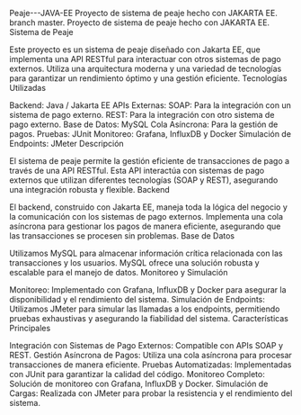 Peaje---JAVA-EE
Proyecto de sistema de peaje hecho con JAKARTA EE.
branch master. Proyecto de sistema de peaje hecho con JAKARTA EE. Sistema de Peaje

Este proyecto es un sistema de peaje diseñado con Jakarta EE, que implementa una API RESTful para interactuar con otros sistemas de pago externos. Utiliza una arquitectura moderna y una variedad de tecnologías para garantizar un rendimiento óptimo y una gestión eficiente. Tecnologías Utilizadas

Backend: Java / Jakarta EE APIs Externas: SOAP: Para la integración con un sistema de pago externo. REST: Para la integración con otro sistema de pago externo. Base de Datos: MySQL Cola Asíncrona: Para la gestión de pagos. Pruebas: JUnit Monitoreo: Grafana, InfluxDB y Docker Simulación de Endpoints: JMeter Descripción

El sistema de peaje permite la gestión eficiente de transacciones de pago a través de una API RESTful. Esta API interactúa con sistemas de pago externos que utilizan diferentes tecnologías (SOAP y REST), asegurando una integración robusta y flexible. Backend

El backend, construido con Jakarta EE, maneja toda la lógica del negocio y la comunicación con los sistemas de pago externos. Implementa una cola asíncrona para gestionar los pagos de manera eficiente, asegurando que las transacciones se procesen sin problemas. Base de Datos

Utilizamos MySQL para almacenar información crítica relacionada con las transacciones y los usuarios. MySQL ofrece una solución robusta y escalable para el manejo de datos. Monitoreo y Simulación

Monitoreo: Implementado con Grafana, InfluxDB y Docker para asegurar la disponibilidad y el rendimiento del sistema. Simulación de Endpoints: Utilizamos JMeter para simular las llamadas a los endpoints, permitiendo pruebas exhaustivas y asegurando la fiabilidad del sistema. Características Principales

Integración con Sistemas de Pago Externos: Compatible con APIs SOAP y REST. Gestión Asíncrona de Pagos: Utiliza una cola asíncrona para procesar transacciones de manera eficiente. Pruebas Automatizadas: Implementadas con JUnit para garantizar la calidad del código. Monitoreo Completo: Solución de monitoreo con Grafana, InfluxDB y Docker. Simulación de Cargas: Realizada con JMeter para probar la resistencia y el rendimiento del sistema.
